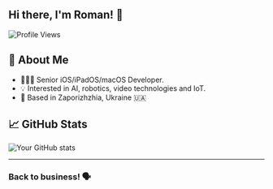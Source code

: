 ## Hi there, I'm Roman! 👋
![Profile Views](https://komarev.com/ghpvc/?username=rbrovko&style=flat-square&color=blue)

## 🚀 About Me
- 👨🏻‍💻 Senior iOS/iPadOS/macOS Developer.
- 💡 Interested in AI, robotics, video technologies and IoT.
- 📍 Based in Zaporizhzhia, Ukraine 🇺🇦

## 📈 GitHub Stats
![Your GitHub stats](https://github-readme-stats.vercel.app/api?username=rbrovko&show_icons=true&theme=radical)

---

### Back to business! 🗣️
